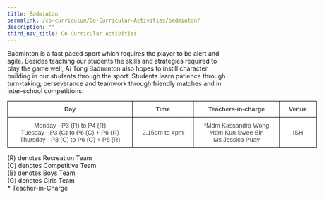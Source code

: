```yaml
---
title: Badminton
permalink: /co-curriculum/Co-Curricular-Activities/badminton/
description: ""
third_nav_title: Co Curricular Activities
---
```

Badminton is a fast paced sport which requires the player to be alert and agile. Besides teaching our students the skills and strategies required to play the game well, Ai Tong Badminton also hopes to instill character building in our students through the sport. Students learn patience through turn-taking; perseverance and teamwork through friendly matches and in inter-school competitions.

<style type="text/css">
.tg  {border-collapse:collapse;border-spacing:0;margin:0px auto;}
.tg td{border-color:black;border-style:solid;border-width:1px;font-family:Arial, sans-serif;font-size:14px;
  overflow:hidden;padding:10px 5px;word-break:normal;}
.tg th{border-color:black;border-style:solid;border-width:1px;font-family:Arial, sans-serif;font-size:14px;
  font-weight:normal;overflow:hidden;padding:10px 5px;word-break:normal;}
.tg .tg-ncov{background-color:#FFF;color:#454545;text-align:center;vertical-align:middle}
.tg .tg-cuqa{background-color:#FFF;color:#454545;font-weight:bold;text-align:center;vertical-align:middle}
.tg .tg-vfvg{background-color:#FFF;color:#444;text-align:center;vertical-align:middle}
</style>
<table class="tg" style="undefined;table-layout: fixed; width: 701px">
<colgroup>
<col style="width: 283px">
<col style="width: 139px">
<col style="width: 195px">
<col style="width: 84px">
</colgroup>
<tbody>
  <tr>
    <td class="tg-cuqa">Day </td>
    <td class="tg-ncov">  <span style="font-weight:bold">Time</span></td>
    <td class="tg-cuqa">Teachers-in-charge</td>
    <td class="tg-ncov"><span style="font-weight:bold">Venue</span></td>
  </tr>
  <tr>
    <td class="tg-vfvg">Monday - P3 (R) to P4 (R) <br>Tuesday - P3 (C) to P6 (C)  + P6 (R) <br>Thursday - P3 (C) to P6 (C) + P5 (R) </td>
    <td class="tg-vfvg">2.15pm to 4pm </td>
    <td class="tg-vfvg">*Mdm Kassandra Wong<br>Mdm Kun Swee Bin<br>Ms Jessica Puay</td>
    <td class="tg-vfvg"> ISH</td>
  </tr>
</tbody>
</table>

(R) denotes Recreation Team  
(C) denotes Competitive Team  
(B) denotes Boys Team  
(G) denotes Girls Team  
\* Teacher-in-Charge